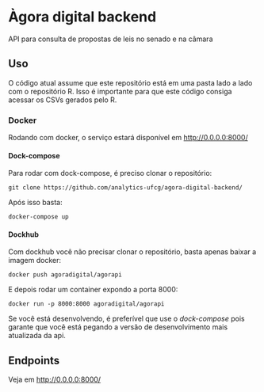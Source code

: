 # Àgora digital backend
API para consulta de propostas de leis no senado e na câmara

## Uso

O código atual assume que este repositório está em uma pasta lado a lado com o repositório R. Isso é importante para que este código consiga acessar os CSVs gerados pelo R.

### Docker
Rodando com docker, o serviço estará disponível em http://0.0.0.0:8000/

#### Dock-compose
Para rodar com dock-compose, é preciso clonar o repositório:

```
git clone https://github.com/analytics-ufcg/agora-digital-backend/
```

Após isso basta:

```
docker-compose up 
```

#### Dockhub
Com dockhub você não precisar clonar o repositório, basta apenas baixar a imagem docker:

 ```
 docker push agoradigital/agorapi
 ```
 
 E depois rodar um container expondo a porta 8000:
 
 ```
 docker run -p 8000:8000 agoradigital/agorapi
 ```
 
 Se você está desenvolvendo, é preferível que use o *dock-compose* pois garante que você está pegando a versão de desenvolvimento mais atualizada da api.
 
 ## Endpoints
 
 Veja em http://0.0.0.0:8000/
